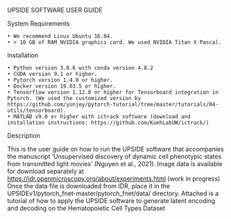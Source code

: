UPSIDE SOFTWARE USER GUIDE

System Requirements

    • We recommend Linux Ubuntu 16.04.
    • > 10 GB of RAM NVIDIA graphics card. We used NVIDIA Titan X Pascal.
Installation

    • Python version 3.8.6 with conda version 4.8.2
    • CUDA version 9.1 or higher.
    • Pytorch version 1.4.0 or higher.
    • Docker version 19.03.5 or higher.
    • Tensorflow version 1.12.0 or higher for Tensorboard integration in Pytorch. (We used the customized version by https://github.com/yunjey/pytorch-tutorial/tree/master/tutorials/04-utils/tensorboard).
    • MATLAB v9.0 or higher with ictrack software (download and installation instructions: https://github.com/KuehLabUW/ictrack/)
    
Description

This is the user guide on how to run the UPSIDE software that accompanies the manuscript ‘Unsupervised discovery of dynamic cell phenotypic states from transmitted light movies’ (Nguyen et al., 2021). Image data is available for download separately at https://idr.openmicroscopy.org/about/experiments.html (work in progress)
Once the data file is downloaded from IDR, place it in the UPSIDEv1/pytorch_fnet-master/pytorch_fnet/data/ directory. 
Attached is a tutorial of how to apply the UPSIDE software to generate latent encoding and decoding on the Hematopoietic Cell Types Dataset
